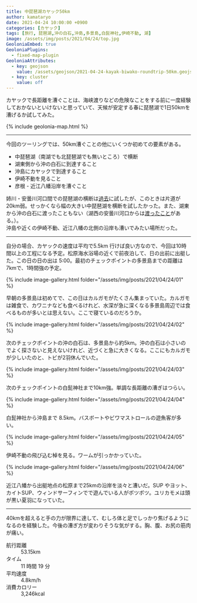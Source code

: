 ```yaml
---
title: 中琵琶湖カヤック50km
author: kamataryo
date: 2021-04-24 10:00:00 +0900
categories: [カヤック]
tags: [旅行, 琵琶湖,沖の白石,沖島,多景島,白髭神社,伊崎不動, 湖]
image: /assets/img/posts/2021/04/24/top.jpg
GeoloniaEmbed: true
GeoloniaPlugins:
  - fixed-map-plugin
GeoloniaAttributes:
  - key: geojson
    value: /assets/geojson/2021-04-24-kayak-biwako-roundtrip-50km.geojson
  - key: cluster
    value: off
---
```


カヤックで長距離を漕ぐことは、海峡渡りなどの危険なことをする前に一度経験しておかないといけないと思っていて、天候が安定する春に琵琶湖で1日50kmを漕げるか試してみた。

{% include geolonia-map.html %}

---

今回のツーリングでは、50km漕ぐことの他にいくつか初めての要素がある。

- 中琵琶湖（南湖でも北琵琶湖でも無いところ）で横断
- 湖東側から沖の白石に到達すること
- 沖島にカヤックで到達すること
- 伊崎不動を見ること
- 彦根 - 近江八幡沿岸を漕ぐこと

姉川・安曇川河口間での琵琶湖の横断は[過去](../kayak-biwako-crossing/)に試したが、このときは片道が20km弱。せっかくなら幅の大きい中琵琶湖を横断を試したかった。また、湖東から沖の白石に渡ったこともない（湖西の安曇川河口からは[渡ったこと](../kayak-biwako-okinoshiraishi/)がある。）。  
沖島や近くの伊崎不動、近江八幡の北側の沿岸も漕いでみたい場所だった。

---

自分の場合、カヤックの速度は平均で5.5km 行けば良い方なので、今回は10時間以上の工程になる予定。松原海水浴場の近くで前夜泊して、日の出前に出艇した。この日の日の出は 5:00。最初のチェックポイントの多景島までの距離は7kmで、1時間強の予定。

{% include image-gallery.html folder="/assets/img/posts/2021/04/24/01" %}

早朝の多景島は初めてで、この日はカルガモがたくさん集まっていた。カルガモは雑食で、カワニナなども食べるけれど、水深が急に深くなる多景島周辺では食べるものが多いとは思えない。ここで寝ているのだろうか。

{% include image-gallery.html folder="/assets/img/posts/2021/04/24/02" %}

次のチェックポイントの沖の白石は、多景島から約5km。沖の白石は小さいのでよく探さないと見えないけれど、近づくと急に大きくなる。ここにもカルガモが少しいたのと、トビが2羽休んでいた。

{% include image-gallery.html folder="/assets/img/posts/2021/04/24/03" %}

次のチェックポイントの白髭神社まで10km強。単調な長距離の漕ぎはつらい。

{% include image-gallery.html folder="/assets/img/posts/2021/04/24/04" %}

白髭神社から沖島まで 8.5km。バスボートやビワマストロールの遊魚客が多い。

{% include image-gallery.html folder="/assets/img/posts/2021/04/24/05" %}

伊崎不動の飛び込む棹を見る。ワームが引っかかっていた。

{% include image-gallery.html folder="/assets/img/posts/2021/04/24/06" %}

近江八幡から出艇地点の松原まで25kmの沿岸を淡々と漕いだ。SUP やヨット、カイトSUP、ウィンドサーフィンでで遊んでいる人がポツポツ。ユリカモメは頭が黒い夏羽になっていた。

---

40kmを超えると手の力が限界に達して、むしろ体と足でしっかり焦げるようになるのを経験した。今後の漕ぎ方が変わりそうな気がする。胸、腹、お尻の筋肉が痛い。

<dl>
<dt>航行距離</dt><dd>53.15km</dd>
<dt>タイム</dt><dd>11 時間 19 分</dd>
<dt>平均速度</dt><dd>4.8km/h</dd>
<dt>消費カロリー</dt><dd>3,246kcal</dd>
</dl>
